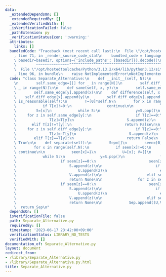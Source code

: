 ```yaml
---
data:
  _extendedDependsOn: []
  _extendedRequiredBy: []
  _extendedVerifiedWith: []
  _isVerificationFailed: false
  _pathExtension: py
  _verificationStatusIcon: ':warning:'
  attributes:
    links: []
  bundledCode: "Traceback (most recent call last):\n  File \"/opt/hostedtoolcache/Python/3.13.2/x64/lib/python3.13/site-packages/onlinejudge_verify/documentation/build.py\"\
    , line 71, in _render_source_code_stat\n    bundled_code = language.bundle(stat.path,\
    \ basedir=basedir, options={'include_paths': [basedir]}).decode()\n          \
    \         ~~~~~~~~~~~~~~~^^^^^^^^^^^^^^^^^^^^^^^^^^^^^^^^^^^^^^^^^^^^^^^^^^^^^^^^^^^^^^^^^^\n\
    \  File \"/opt/hostedtoolcache/Python/3.13.2/x64/lib/python3.13/site-packages/onlinejudge_verify/languages/python.py\"\
    , line 96, in bundle\n    raise NotImplementedError\nNotImplementedError\n"
  code: "class Separate_Alternative:\n    def __init__(self, N):\n        self.N=N\n\
    \n        self.same_edge=[[] for _ in range(N)]\n        self.diff_edge=[[] for\
    \ _ in range(N)]\n\n    def same(self, x, y):\n        self.same_edge[x].append(y)\n\
    \        self.same_edge[y].append(x)\n\n    def difference(self, x, y):\n    \
    \    self.diff_edge[x].append(y)\n        self.diff_edge[y].append(x)\n\n    def\
    \ is_reasonable(self):\n        T=[0]*self.N\n        for x in range(self.N):\n\
    \            if T[x]!=0:\n                continue\n\n            T[x]=1\n   \
    \         S=[x]\n            while S:\n                y=S.pop()\n           \
    \     for z in self.same_edge[y]:\n                    if T[z]==0:\n         \
    \               T[z]=T[y]\n                        S.append(z)\n             \
    \       elif T[z]!=T[y]:\n                        return False\n\n           \
    \     for z in self.diff_edge[y]:\n                    if T[z]==0:\n         \
    \               T[z]=-T[y]\n                        S.append(z)\n            \
    \        elif T[z]==T[y]:\n                        return False\n        return\
    \ True\n\n    def separate(self):\n        Sep=[]\n        seen=[0]*self.N\n\n\
    \        for x in range(self.N):\n            if seen[x]!=0:\n               \
    \ continue\n\n            seen[x]=1\n            U=[x]; V=[]\n            S=[x]\n\
    \            while S:\n                y=S.pop()\n                for z in self.same_edge[y]:\n\
    \                    if seen[z]==0:\n                        seen[z]=seen[y]\n\
    \                        S.append(z)\n\n                        if seen[z]==1:\n\
    \                            U.append(z)\n                        else:\n    \
    \                        V.append(z)\n\n                    elif seen[z]!=seen[y]:\n\
    \                        return None\n\n                for z in self.diff_edge[y]:\n\
    \                    if seen[z]==0:\n                        seen[z]=-seen[y]\n\
    \                        S.append(z)\n\n                        if seen[z]==1:\n\
    \                            U.append(z)\n                        else:\n    \
    \                        V.append(z)\n\n                    elif seen[z]==seen[y]:\n\
    \                        return None\n\n            Sep.append((U,V))\n      \
    \  return Sep\n"
  dependsOn: []
  isVerificationFile: false
  path: Separate_Alternative.py
  requiredBy: []
  timestamp: '2023-06-17 23:42:00+09:00'
  verificationStatus: LIBRARY_NO_TESTS
  verifiedWith: []
documentation_of: Separate_Alternative.py
layout: document
redirect_from:
- /library/Separate_Alternative.py
- /library/Separate_Alternative.py.html
title: Separate_Alternative.py
---
```

